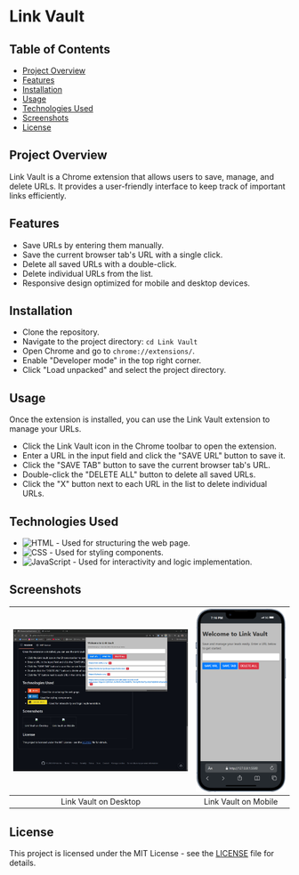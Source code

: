 # **Link Vault**

## **Table of Contents**

- [Project Overview](#project-overview)
- [Features](#features)
- [Installation](#installation)
- [Usage](#usage)
- [Technologies Used](#technologies-used)
- [Screenshots](#screenshots)
- [License](#license)

## **Project Overview**

Link Vault is a Chrome extension that allows users to save, manage, and delete URLs. It provides a user-friendly interface to keep track of important links efficiently.

## **Features**

- Save URLs by entering them manually.
- Save the current browser tab's URL with a single click.
- Delete all saved URLs with a double-click.
- Delete individual URLs from the list.
- Responsive design optimized for mobile and desktop devices.

## **Installation**

- Clone the repository.
- Navigate to the project directory: `cd Link Vault`
- Open Chrome and go to `chrome://extensions/`.
- Enable "Developer mode" in the top right corner.
- Click "Load unpacked" and select the project directory.

## **Usage**

Once the extension is installed, you can use the Link Vault extension to manage your URLs.

- Click the Link Vault icon in the Chrome toolbar to open the extension.
- Enter a URL in the input field and click the "SAVE URL" button to save it.
- Click the "SAVE TAB" button to save the current browser tab's URL.
- Double-click the "DELETE ALL" button to delete all saved URLs.
- Click the "X" button next to each URL in the list to delete individual URLs.

## **Technologies Used**

- ![HTML](https://img.shields.io/badge/HTML-E34F26?style=for-the-badge&logo=html5&logoColor=white) - Used for structuring the web page.
- ![CSS](https://img.shields.io/badge/CSS-1572B6?style=for-the-badge&logo=css3&logoColor=white) - Used for styling components.
- ![JavaScript](https://img.shields.io/badge/JavaScript-F7DF1E?style=for-the-badge&logo=javascript&logoColor=black) - Used for interactivity and logic implementation.

## **Screenshots**

| <img src="./images/Screenshot 2024-11-15 191823.jpg" width="400"> | <img src="./images/iPhone-13-PRO-127.0.0.1.png" width="200"> |
| :---------------------------------------------------------------: | :----------------------------------------------------------: |
|                       Link Vault on Desktop                       |                     Link Vault on Mobile                     |

## **License**

This project is licensed under the MIT License - see the [LICENSE](LICENSE) file for details.

<!-- IVIonsters Designs -->
